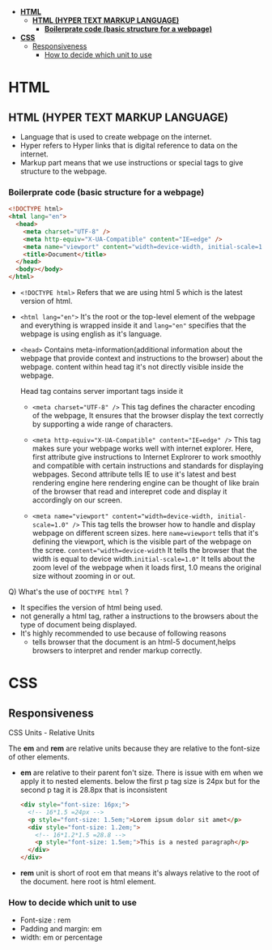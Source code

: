 - [**HTML**](#html)
  - [**HTML (HYPER TEXT MARKUP LANGUAGE)**](#html-hyper-text-markup-language)
    - [**Boilerprate code (basic structure for a webpage)**](#boilerprate-code-basic-structure-for-a-webpage)
- [**CSS**](#css)
  - [Responsiveness](#responsiveness)
    - [How to decide which unit to use](#how-to-decide-which-unit-to-use)

# **HTML**

## **HTML (HYPER TEXT MARKUP LANGUAGE)**

- Language that is used to create webpage on the internet.
- Hyper refers to Hyper links that is digital reference to data on the internet.
- Markup part means that we use instructions or special tags to give structure to the webpage.

### **Boilerprate code (basic structure for a webpage)**

```html
<!DOCTYPE html>
<html lang="en">
  <head>
    <meta charset="UTF-8" />
    <meta http-equiv="X-UA-Compatible" content="IE=edge" />
    <meta name="viewport" content="width=device-width, initial-scale=1.0" />
    <title>Document</title>
  </head>
  <body></body>
</html>
```

- `<!DOCTYPE html>` Refers that we are using html 5 which is the latest version of html.

- `<html lang="en">` It's the root or the top-level element of the webpage and everything is wrapped inside it and `lang="en"` specifies that the webpage is using english as it's language.

- `<head>` Contains meta-information(additional information about the webpage that provide context and instructions to the browser) about the webpage. content within head tag it's not directly visible inside the webpage.

  Head tag contains server important tags inside it

  - `<meta charset="UTF-8" />` This tag defines the character encoding of the webpage, It ensures that the browser display the text correctly by supporting a wide range of characters.

  - `<meta http-equiv="X-UA-Compatible" content="IE=edge" />` This tag makes sure your webpage works well with internet explorer. Here, first attribute give instructions to Internet Explrorer to work smoothly and compatible with certain instructions and standards for displaying webpages. Second attribute tells IE to use it's latest and best rendering engine
    here rendering engine can be thought of like brain of the browser that read and interepret code and display it accordingly on our screen.

  - `<meta name="viewport" content="width=device-width, initial-scale=1.0" />` This tag tells the browser how to handle and display webpage on different screen sizes. here `name=viewport` tells that it's defining the viewport, which is the visible part of the webpage on the scree. `content="width=device-width` It tells the browser that the width is equal to device width.`initial-scale=1.0"` It tells about the zoom level of the webpage when it loads first, 1.0 means the original size without zooming in or out.

Q) What's the use of `DOCTYPE html` ?

- It specifies the version of html being used.
- not generally a html tag, rather a instructions to the browsers about the type of document being displayed.
- It's highly recommended to use because of following reasons
  - tells browser that the document is an html-5 document,helps browsers to interpret and render markup correctly.

# **CSS**

## Responsiveness

CSS Units - Relative Units

The **em** and **rem** are relative units because they are relative to the font-size of other elements.

- **em** are relative to their parent fon't size.
  There is issue with em when we apply it to nested elements. below the first p tag size is 24px but for the second p tag it is 28.8px that is inconsistent

  ```html
  <div style="font-size: 16px;">
    <!-- 16*1.5 =24px -->
    <p style="font-size: 1.5em;">Lorem ipsum dolor sit amet</p>
    <div style="font-size: 1.2em;">
      <!-- 16*1.2*1.5 =28.8 -->
      <p style="font-size: 1.5em;">This is a nested paragraph</p>
    </div>
  </div>
  ```

- **rem** unit is short of root em that means it's always relative to the root of the document. here root is html element.

### How to decide which unit to use

- Font-size : rem
- Padding and margin: em
- width: em or percentage
